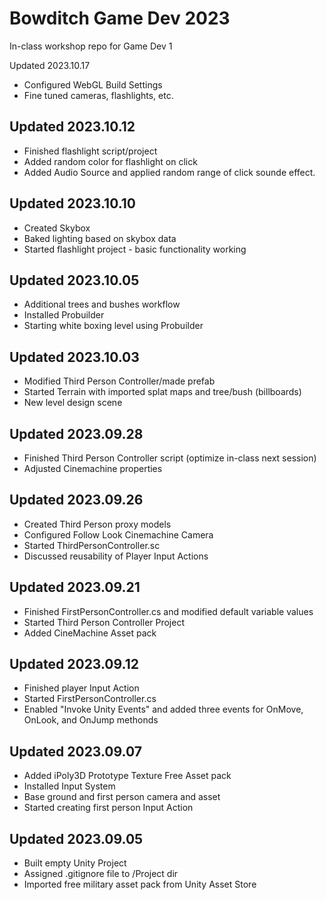 # Bowditch Game Dev 2023
In-class workshop repo for Game Dev 1

Updated 2023.10.17
  * Configured WebGL Build Settings
  * Fine tuned cameras, flashlights, etc.

Updated 2023.10.12
---
  * Finished flashlight script/project
  * Added random color for flashlight on click
  * Added Audio Source and applied random range of click sounde effect.

Updated 2023.10.10
---
  * Created Skybox
  * Baked lighting based on skybox data
  * Started flashlight project - basic functionality working

Updated 2023.10.05
---
  * Additional trees and bushes workflow
  * Installed Probuilder
  * Starting white boxing level using Probuilder

Updated 2023.10.03
---
  * Modified Third Person Controller/made prefab
  * Started Terrain with imported splat maps and tree/bush (billboards)
  * New level design scene

Updated 2023.09.28
---
  * Finished Third Person Controller script (optimize in-class next session)
  * Adjusted Cinemachine properties

Updated 2023.09.26
---
  * Created Third Person proxy models
  * Configured Follow Look Cinemachine Camera
  * Started ThirdPersonController.sc
  * Discussed reusability of Player Input Actions

Updated 2023.09.21
---
  * Finished FirstPersonController.cs and modified default variable values
  * Started Third Person Controller Project
  * Added CineMachine Asset pack
    
Updated 2023.09.12
--- 
  * Finished player Input Action
  * Started FirstPersonController.cs
  * Enabled "Invoke Unity Events" and added three events for OnMove, OnLook, and OnJump methonds 

Updated 2023.09.07
---
  * Added iPoly3D Prototype Texture Free Asset pack
  * Installed Input System
  * Base ground and first person camera and asset
  * Started creating first person Input Action

Updated 2023.09.05
---
  * Built empty Unity Project
  * Assigned .gitignore file to /Project dir
  * Imported free military asset pack from Unity Asset Store
